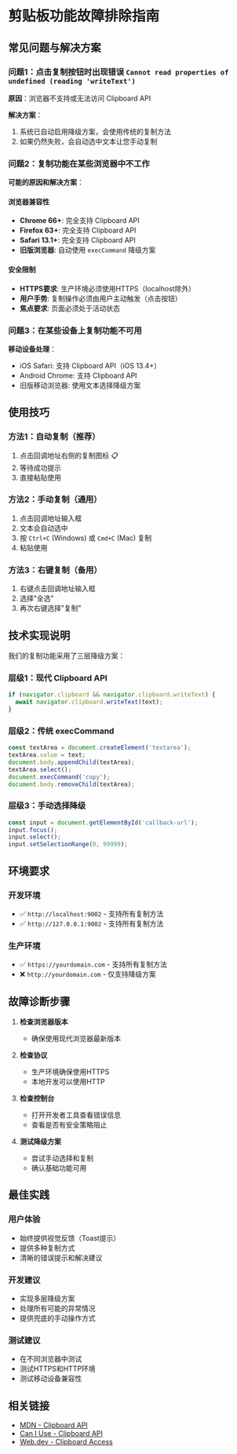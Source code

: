 # 剪贴板功能故障排除指南

## 常见问题与解决方案

### 问题1：点击复制按钮时出现错误 `Cannot read properties of undefined (reading 'writeText')`

**原因**：浏览器不支持或无法访问 Clipboard API

**解决方案**：
1. 系统已自动启用降级方案，会使用传统的复制方法
2. 如果仍然失败，会自动选中文本让您手动复制

### 问题2：复制功能在某些浏览器中不工作

**可能的原因和解决方案**：

#### 浏览器兼容性
- **Chrome 66+**: 完全支持 Clipboard API
- **Firefox 63+**: 完全支持 Clipboard API  
- **Safari 13.1+**: 完全支持 Clipboard API
- **旧版浏览器**: 自动使用 `execCommand` 降级方案

#### 安全限制
- **HTTPS要求**: 生产环境必须使用HTTPS（localhost除外）
- **用户手势**: 复制操作必须由用户主动触发（点击按钮）
- **焦点要求**: 页面必须处于活动状态

### 问题3：在某些设备上复制功能不可用

**移动设备处理**：
- iOS Safari: 支持 Clipboard API（iOS 13.4+）
- Android Chrome: 支持 Clipboard API
- 旧版移动浏览器: 使用文本选择降级方案

## 使用技巧

### 方法1：自动复制（推荐）
1. 点击回调地址右侧的复制图标 📋
2. 等待成功提示
3. 直接粘贴使用

### 方法2：手动复制（通用）
1. 点击回调地址输入框
2. 文本会自动选中
3. 按 `Ctrl+C` (Windows) 或 `Cmd+C` (Mac) 复制
4. 粘贴使用

### 方法3：右键复制（备用）
1. 右键点击回调地址输入框
2. 选择"全选"
3. 再次右键选择"复制"

## 技术实现说明

我们的复制功能采用了三层降级方案：

### 层级1：现代 Clipboard API
```javascript
if (navigator.clipboard && navigator.clipboard.writeText) {
  await navigator.clipboard.writeText(text);
}
```

### 层级2：传统 execCommand
```javascript
const textArea = document.createElement('textarea');
textArea.value = text;
document.body.appendChild(textArea);
textArea.select();
document.execCommand('copy');
document.body.removeChild(textArea);
```

### 层级3：手动选择降级
```javascript
const input = document.getElementById('callback-url');
input.focus();
input.select();
input.setSelectionRange(0, 99999);
```

## 环境要求

### 开发环境
- ✅ `http://localhost:9002` - 支持所有复制方法
- ✅ `http://127.0.0.1:9002` - 支持所有复制方法

### 生产环境  
- ✅ `https://yourdomain.com` - 支持所有复制方法
- ❌ `http://yourdomain.com` - 仅支持降级方案

## 故障诊断步骤

1. **检查浏览器版本**
   - 确保使用现代浏览器最新版本

2. **检查协议**
   - 生产环境确保使用HTTPS
   - 本地开发可以使用HTTP

3. **检查控制台**
   - 打开开发者工具查看错误信息
   - 查看是否有安全策略阻止

4. **测试降级方案**
   - 尝试手动选择和复制
   - 确认基础功能可用

## 最佳实践

### 用户体验
- 始终提供视觉反馈（Toast提示）
- 提供多种复制方式
- 清晰的错误提示和解决建议

### 开发建议
- 实现多层降级方案
- 处理所有可能的异常情况  
- 提供兜底的手动操作方式

### 测试建议
- 在不同浏览器中测试
- 测试HTTPS和HTTP环境
- 测试移动设备兼容性

## 相关链接

- [MDN - Clipboard API](https://developer.mozilla.org/en-US/docs/Web/API/Clipboard)
- [Can I Use - Clipboard API](https://caniuse.com/async-clipboard)
- [Web.dev - Clipboard Access](https://web.dev/async-clipboard/) 